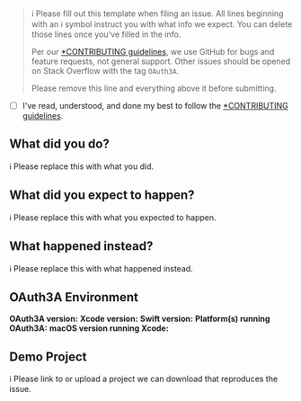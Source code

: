 > ℹ Please fill out this template when filing an issue.
> All lines beginning with an ℹ symbol instruct you with what info we expect. You can delete those lines once you've filled in the info.
>
> Per our [*CONTRIBUTING guidelines](https://github.com/mevansjr/OAuth3A/blob/master/CONTRIBUTING.md), we use GitHub for
> bugs and feature requests, not general support. Other issues should be opened on Stack Overflow with the tag `OAuth3A`.
>
> Please remove this line and everything above it before submitting.

* [ ] I've read, understood, and done my best to follow the [*CONTRIBUTING guidelines](https://github.com/mevansjr/OAuth3A/blob/master/CONTRIBUTING.md).

## What did you do?

ℹ Please replace this with what you did.

## What did you expect to happen?

ℹ Please replace this with what you expected to happen.

## What happened instead?

ℹ Please replace this with what happened instead.

## OAuth3A Environment

**OAuth3A version:**
**Xcode version:**
**Swift version:**
**Platform(s) running OAuth3A:**
**macOS version running Xcode:**

## Demo Project

ℹ Please link to or upload a project we can download that reproduces the issue.
